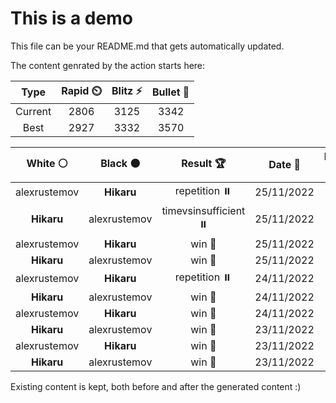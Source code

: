 # This is a demo

This file can be your README.md that gets automatically updated.

The content genrated by the action starts here:

<!--START_SECTION:chessStats-->
<!-- Automatically generated with https://github.com/Balastrong/chess-stats-action -->

| Type | Rapid ⏲️ | Blitz ⚡ | Bullet 🔫 |
|:---:|:---:|:---:|:---:|
| Current | 2806 | 3125 | 3342 |
| Best | 2927 | 3332 | 3570 |

| White ⚪ | Black ⚫ | Result 🏆 | Date 📅 | Position 🗺️ | Type 🕕 |
|:---:|:---:|:---:|:---:|:---:|:---:|
| alexrustemov | **Hikaru** | repetition ⏸️ | 25/11/2022 | <a href="http://www.ee.unb.ca/cgi-bin/tervo/fen.pl?select=1k4R1/8/p1P5/1n1N4/1P6/4K3/2r5/8 b - -">Link</a> | Blitz |
| **Hikaru** | alexrustemov | timevsinsufficient ⏸️ | 25/11/2022 | <a href="http://www.ee.unb.ca/cgi-bin/tervo/fen.pl?select=8/8/6pk/8/8/3q2q1/8/7K b - -">Link</a> | Blitz |
| alexrustemov | **Hikaru** | win 🥇 | 25/11/2022 | <a href="http://www.ee.unb.ca/cgi-bin/tervo/fen.pl?select=5k2/1p3p2/1r1p2p1/p1nPp1Pp/P1PpP1bP/1P1B4/1R3K2/1R1nN3 w - -">Link</a> | Blitz |
| **Hikaru** | alexrustemov | win 🥇 | 25/11/2022 | <a href="http://www.ee.unb.ca/cgi-bin/tervo/fen.pl?select=8/8/5k2/4n3/5R2/5nP1/5PK1/8 b - -">Link</a> | Blitz |
| alexrustemov | **Hikaru** | repetition ⏸️ | 24/11/2022 | <a href="http://www.ee.unb.ca/cgi-bin/tervo/fen.pl?select=3r1k2/1pR2pb1/b4N2/5BP1/1r2PK2/3p4/1P1R4/8 w - -">Link</a> | Blitz |
| **Hikaru** | alexrustemov | win 🥇 | 24/11/2022 | <a href="http://www.ee.unb.ca/cgi-bin/tervo/fen.pl?select=r3rnQ1/p3N1bk/1p2p2p/2ppP1p1/P2P2P1/BP1qP3/7P/2R2RK1 b - -">Link</a> | Blitz |
| alexrustemov | **Hikaru** | win 🥇 | 24/11/2022 | <a href="http://www.ee.unb.ca/cgi-bin/tervo/fen.pl?select=8/1p6/p3kp2/R5pP/P3K1P1/6r1/8/8 w - -">Link</a> | Blitz |
| **Hikaru** | alexrustemov | win 🥇 | 23/11/2022 | <a href="http://www.ee.unb.ca/cgi-bin/tervo/fen.pl?select=2r4r/p3k3/1pR1pp2/3p2P1/3P1P2/5N2/PP4K1/2R5 b - -">Link</a> | Blitz |
| alexrustemov | **Hikaru** | win 🥇 | 23/11/2022 | <a href="http://www.ee.unb.ca/cgi-bin/tervo/fen.pl?select=1r4k1/p1R5/3p4/2PP2np/4Pq1p/5P2/P4KQ1/8 w - -">Link</a> | Blitz |
| **Hikaru** | alexrustemov | win 🥇 | 23/11/2022 | <a href="http://www.ee.unb.ca/cgi-bin/tervo/fen.pl?select=2r2R1k/4Q2p/8/1p1p4/3q4/7P/6BK/8 b - -">Link</a> | Blitz |

<!--END_SECTION:chessStats-->

Existing content is kept, both before and after the generated content :)
